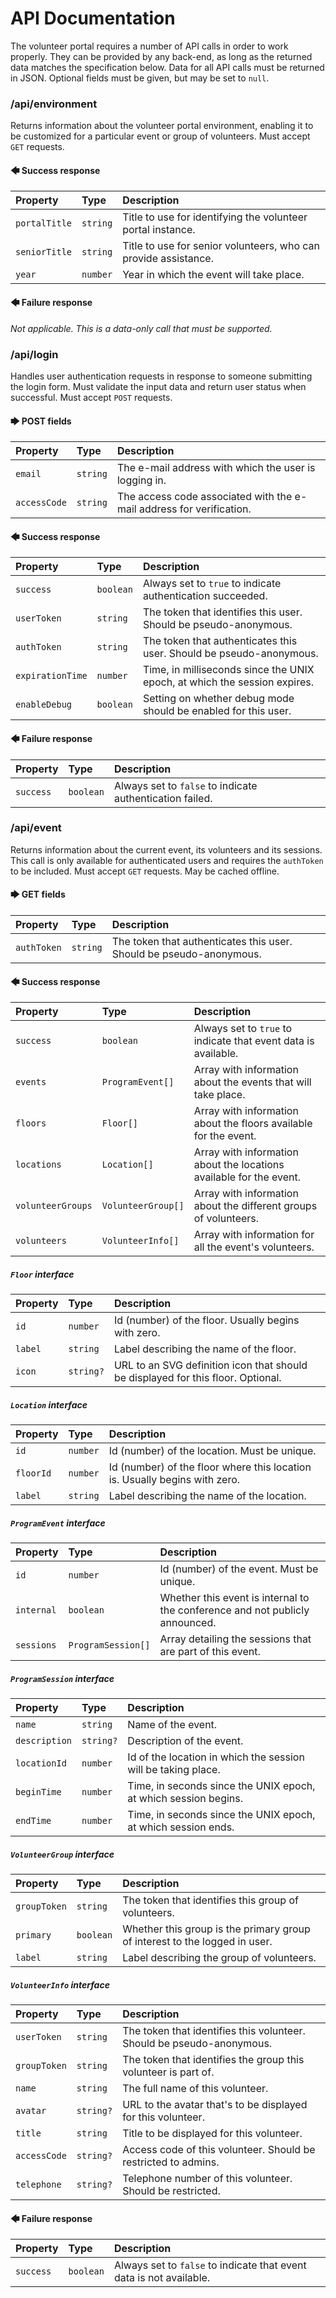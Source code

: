 # API Documentation
The volunteer portal requires a number of API calls in order to work properly. They can be provided
by any back-end, as long as the returned data matches the specification below. Data for all API
calls must be returned in JSON. Optional fields must be given, but may be set to `null`.

### /api/environment
Returns information about the volunteer portal environment, enabling it to be customized for a
particular event or group of volunteers. Must accept `GET` requests.

#### 🡄 Success response

| Property         | Type     | Description |
| :---             | :---     | :--- |
| `portalTitle`    | `string` | Title to use for identifying the volunteer portal instance. |
| `seniorTitle`    | `string` | Title to use for senior volunteers, who can provide assistance. |
| `year`           | `number` | Year in which the event will take place. |

#### 🡄 Failure response

_Not applicable. This is a data-only call that must be supported._

### /api/login

Handles user authentication requests in response to someone submitting the login form. Must validate
the input data and return user status when successful. Must accept `POST` requests.

#### 🡆 POST fields

| Property     | Type     | Description |
| :---         | :---     | :--- |
| `email`      | `string` | The e-mail address with which the user is logging in. |
| `accessCode` | `string` | The access code associated with the e-mail address for verification. |


#### 🡄 Success response

| Property         | Type      | Description |
| :---             | :---      | :--- |
| `success`        | `boolean` | Always set to `true` to indicate authentication succeeded. |
| `userToken`      | `string`  | The token that identifies this user. Should be pseudo-anonymous. |
| `authToken`      | `string`  | The token that authenticates this user. Should be pseudo-anonymous. |
| `expirationTime` | `number`  | Time, in milliseconds since the UNIX epoch, at which the session expires. |
| `enableDebug`    | `boolean` | Setting on whether debug mode should be enabled for this user. |

#### 🡄 Failure response

| Property  | Type      | Description |
| :---      | :---      | :--- |
| `success` | `boolean` | Always set to `false` to indicate authentication failed. |

### /api/event
Returns information about the current event, its volunteers and its sessions. This call is only
available for authenticated users and requires the `authToken` to be included. Must accept `GET`
requests. May be cached offline.

#### 🡆 GET fields

| Property    | Type     | Description |
| :---        | :---     | :--- |
| `authToken` | `string` | The token that authenticates this user. Should be pseudo-anonymous. |

#### 🡄 Success response

| Property          | Type               | Description |
| :---              | :---               | :--- |
| `success`         | `boolean`          | Always set to `true` to indicate that event data is available. |
| `events`          | `ProgramEvent[]`   | Array with information about the events that will take place. |
| `floors`          | `Floor[]`          | Array with information about the floors available for the event. |
| `locations`       | `Location[]`       | Array with information about the locations available for the event. |
| `volunteerGroups` | `VolunteerGroup[]` | Array with information about the different groups of volunteers. |
| `volunteers`      | `VolunteerInfo[]`  | Array with information for all the event's volunteers. |

##### `Floor` interface

| Property         | Type      | Description |
| :---             | :---      | :--- |
| `id`             | `number`  | Id (number) of the floor. Usually begins with zero. |
| `label`          | `string`  | Label describing the name of the floor. |
| `icon`           | `string?` | URL to an SVG definition icon that should be displayed for this floor. Optional. |

##### `Location` interface

| Property         | Type      | Description |
| :---             | :---      | :--- |
| `id`             | `number`  | Id (number) of the location. Must be unique. |
| `floorId`        | `number`  | Id (number) of the floor where this location is. Usually begins with zero. |
| `label`          | `string`  | Label describing the name of the location. |

##### `ProgramEvent` interface

| Property         | Type               | Description |
| :---             | :---               | :--- |
| `id`             | `number`           | Id (number) of the event. Must be unique. |
| `internal`       | `boolean`          | Whether this event is internal to the conference and not publicly announced. |
| `sessions`       | `ProgramSession[]` | Array detailing the sessions that are part of this event. |

##### `ProgramSession` interface

| Property         | Type      | Description |
| :---             | :---      | :--- |
| `name`           | `string`  | Name of the event. |
| `description`    | `string?` | Description of the event. |
| `locationId`     | `number`  | Id of the location in which the session will be taking place. |
| `beginTime`      | `number`  | Time, in seconds since the UNIX epoch, at which session begins. |
| `endTime`        | `number`  | Time, in seconds since the UNIX epoch, at which session ends. |

##### `VolunteerGroup` interface

| Property         | Type      | Description |
| :---             | :---      | :--- |
| `groupToken`     | `string`  | The token that identifies this group of volunteers. |
| `primary`        | `boolean` | Whether this group is the primary group of interest to the logged in user. |
| `label`          | `string`  | Label describing the group of volunteers. |

##### `VolunteerInfo` interface

| Property         | Type      | Description |
| :---             | :---      | :--- |
| `userToken`      | `string`  | The token that identifies this volunteer. Should be pseudo-anonymous. |
| `groupToken`     | `string`  | The token that identifies the group this volunteer is part of. |
| `name`           | `string`  | The full name of this volunteer. |
| `avatar`         | `string?` | URL to the avatar that's to be displayed for this volunteer. |
| `title`          | `string`  | Title to be displayed for this volunteer. |
| `accessCode`     | `string?` | Access code of this volunteer. Should be restricted to admins. |
| `telephone`      | `string?` | Telephone number of this volunteer. Should be restricted. |

#### 🡄 Failure response

| Property  | Type      | Description |
| :---      | :---      | :--- |
| `success` | `boolean` | Always set to `false` to indicate that event data is not available. |
